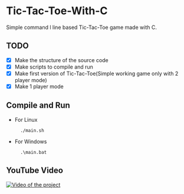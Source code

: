 # Tic-Tac-Toe-With-C

Simple command l line based Tic-Tac-Toe game made with C.<br/>


## TODO

- [x] Make the structure of the source code
- [x] Make scripts to compile and run
- [x] Make first version of Tic-Tac-Toe(Simple working game only with 2 player mode)
- [x] Make 1 player mode

## Compile and Run

* For Linux

        ./main.sh

* For Windows 

        .\main.bat
        
## YouTube Video
   
[![Video of the project](https://img.youtube.com/vi/Lr1fBcXlmpI/0.jpg)](https://www.youtube.com/watch?v=Lr1fBcXlmpI)
